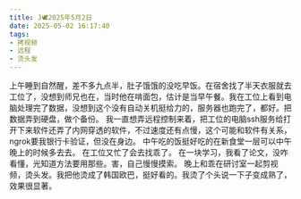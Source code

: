 ```yaml
---
title: J🕊️2025年5月2日
date: 2025-05-02 16:17:40
tags:
- 拷视频
- 远程
- 烫头发
---
```

上午睡到自然醒，差不多九点半，肚子饿饿的没吃早饭。在宿舍找了半天衣服就去工位了，没想到师兄也在，当时他在啃面包，估计是当早午餐。我在工位上看到电脑处理完了数据，没想到这个没有自动关机挺给力的，服务器也跑完了，都好。把数据弄到硬盘，做个备份。
我一直想弄远程控制来着，把工位的电脑ssh服务给打开下来软件还弄了内网穿透的软件，不过速度还有点慢，这个可能和软件有关系，ngrok要我银行卡验证，但没在身边。
中午吃的饭挺好吃的在新食堂一层可以中午晚上的时候多去去。
在工位又忙了会去找乖了。
在一块学习，我看了论文，没咋看懂，光知道方法要用那些。害，自己慢慢摸索。
晚上和乖在研讨室一起剪视频，烫头发。我把他烫成了韩国欧巴，挺好看的。我烫了个头说一下子变成熟了，效果很显著。
